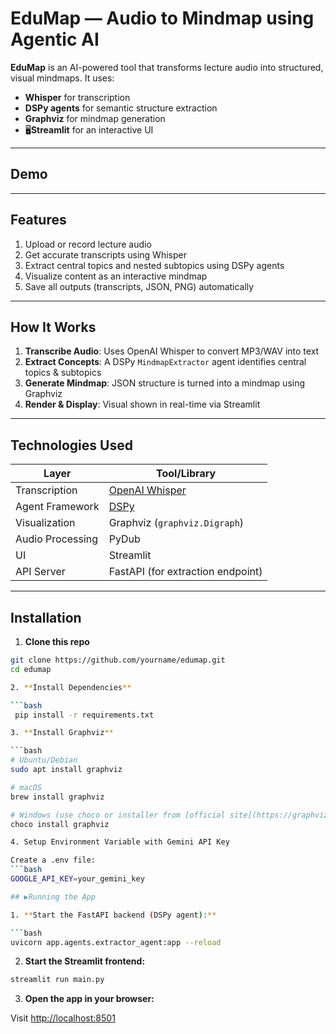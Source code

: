 # EduMap — Audio to Mindmap using Agentic AI

**EduMap** is an AI-powered tool that transforms lecture audio into structured, visual mindmaps. It uses:
- **Whisper** for transcription
- **DSPy agents** for semantic structure extraction
- **Graphviz** for mindmap generation
- 🖥**Streamlit** for an interactive UI

---

## Demo

---

## Features

1. Upload or record lecture audio  
2. Get accurate transcripts using Whisper  
3. Extract central topics and nested subtopics using DSPy agents  
4. Visualize content as an interactive mindmap
5.  Save all outputs (transcripts, JSON, PNG) automatically

---

## How It Works

1. **Transcribe Audio**: Uses OpenAI Whisper to convert MP3/WAV into text
2. **Extract Concepts**: A DSPy `MindmapExtractor` agent identifies central topics & subtopics
3. **Generate Mindmap**: JSON structure is turned into a mindmap using Graphviz
4. **Render & Display**: Visual shown in real-time via Streamlit

---

## Technologies Used

| Layer            | Tool/Library                 |
|------------------|------------------------------|
| Transcription     | [OpenAI Whisper](https://github.com/openai/whisper) |
| Agent Framework   | [DSPy](https://github.com/stanfordnlp/dspy)         |
| Visualization     | Graphviz (`graphviz.Digraph`)                        |
| Audio Processing  | PyDub                                              |
| UI                | Streamlit                                          |
| API Server        | FastAPI (for extraction endpoint)                   |

---

## Installation

1. **Clone this repo**

```bash
git clone https://github.com/yourname/edumap.git
cd edumap

2. **Install Dependencies**

```bash
 pip install -r requirements.txt

3. **Install Graphviz**

```bash
# Ubuntu/Debian
sudo apt install graphviz

# macOS
brew install graphviz

# Windows (use choco or installer from [official site](https://graphviz.org/download/))
choco install graphviz

4. Setup Environment Variable with Gemini API Key

Create a .env file:
```bash
GOOGLE_API_KEY=your_gemini_key

## ▶Running the App

1. **Start the FastAPI backend (DSPy agent):**

```bash
uvicorn app.agents.extractor_agent:app --reload
````

2. **Start the Streamlit frontend:**

```bash
streamlit run main.py
```

3. **Open the app in your browser:**

Visit [http://localhost:8501](http://localhost:8501)

